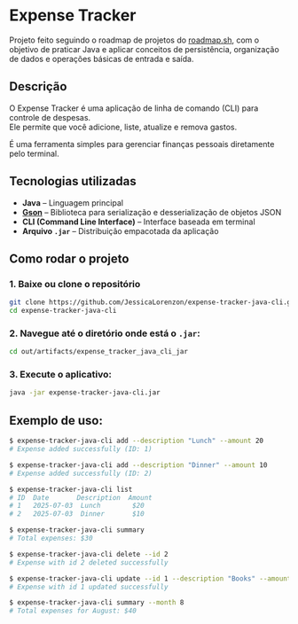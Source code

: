 # Expense Tracker

Projeto feito seguindo o roadmap de projetos do [roadmap.sh](https://roadmap.sh/projects/expense-tracker), com o
objetivo de praticar Java e aplicar conceitos de persistência, organização de dados e operações básicas de entrada e
saída.

## Descrição

O Expense Tracker é uma aplicação de linha de comando (CLI) para controle de despesas.  
Ele permite que você adicione, liste, atualize e remova gastos.

É uma ferramenta simples para gerenciar finanças pessoais diretamente pelo terminal.

## Tecnologias utilizadas

- **Java** – Linguagem principal
- [**Gson**](https://github.com/google/gson) – Biblioteca para serialização e desserialização de objetos JSON
- **CLI (Command Line Interface)** – Interface baseada em terminal
- **Arquivo `.jar`** – Distribuição empacotada da aplicação

## Como rodar o projeto

### 1. Baixe ou clone o repositório

```bash
git clone https://github.com/JessicaLorenzon/expense-tracker-java-cli.git
cd expense-tracker-java-cli
```

### 2. Navegue até o diretório onde está o `.jar`:

```bash
cd out/artifacts/expense_tracker_java_cli_jar
```

### 3. Execute o aplicativo:

```bash
java -jar expense-tracker-java-cli.jar
```

## Exemplo de uso:

```bash
$ expense-tracker-java-cli add --description "Lunch" --amount 20
# Expense added successfully (ID: 1)

$ expense-tracker-java-cli add --description "Dinner" --amount 10
# Expense added successfully (ID: 2)

$ expense-tracker-java-cli list
# ID  Date       Description  Amount
# 1   2025-07-03  Lunch        $20
# 2   2025-07-03  Dinner       $10

$ expense-tracker-java-cli summary
# Total expenses: $30

$ expense-tracker-java-cli delete --id 2
# Expense with id 2 deleted successfully

$ expense-tracker-java-cli update --id 1 --description "Books" --amount 40
# Expense with id 1 updated successfully

$ expense-tracker-java-cli summary --month 8
# Total expenses for August: $40
```